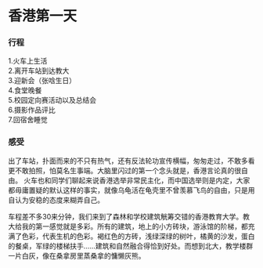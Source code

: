 # 香港第一天


### 行程  
1.火车上生活  
2.离开车站到达教大   
3.迎新会（张唅生日）   
4.食堂晚餐  
5.校园定向赛活动以及总结会   
6.摄影作品评比  
7.回宿舍睡觉  


### 感受
出了车站，扑面而来的不只有热气，还有反法轮功宣传横幅，匆匆走过，不敢多看更不敢拍照，怕莫名生事端。大脑里闪过的第一个念头就是，香港言论真的很自由。 火车也和同学们聊起来说香港选举非常民主化，而中国选举则是内定，大家都毋庸置疑的默认这样的事实，就像乌龟活在龟壳里不曾羡慕飞鸟的自由，只是用自认为安稳的态度来糊弄自己。 


车程差不多30来分钟，我们来到了森林和学校建筑觥筹交错的香港教育大学。教大给我的第一感觉就是多彩。所有的建筑，地上的小方砖块，游泳馆的阶梯，都充满了色彩，代表生机的色彩。褐红色的方砖，浅绿深绿的树叶，橘黄的沙发，蛋白的餐桌，军绿的楼梯扶手……建筑和自然融合得恰到好处。而想到北大，教学楼群一片白灰，像在桑拿房里蒸桑拿的慵懒灰熊。 

